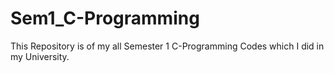 # Sem1_C-Programming
This Repository is of my all Semester 1 C-Programming Codes which I did in my University.
